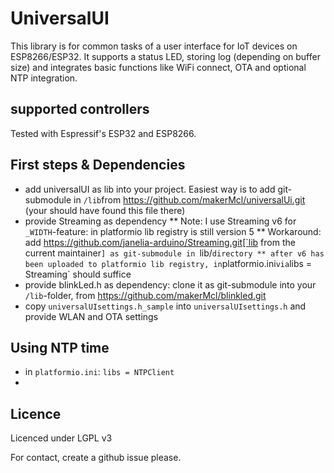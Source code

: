 # UniversalUI

This library is for common tasks of a user interface for IoT devices on ESP8266/ESP32.
It supports a status LED, storing log (depending on buffer size) and integrates basic functions like WiFi connect, OTA and optional NTP integration.


## supported controllers

Tested with Espressif's ESP32 and ESP8266.


## First steps & Dependencies

* add universalUI as lib into your project. Easiest way is to add git-submodule in `/lib`from https://github.com/makerMcl/universalUi.git (your should have found this file there)
* provide Streaming as dependency
	** Note: I use Streaming v6 for `_WIDTH`-feature: in platformio lib registry is still version 5
	** Workaround: add https://github.com/janelia-arduino/Streaming.git[`lib from the current maintainer`] as git-submodule in `lib/` directory
	** after v6 has been uploaded to platformio lib registry, in `platformio.ini` via `libs = Streaming` should suffice
* provide blinkLed.h as dependency: clone it as git-submodule into your `/lib`-folder, from https://github.com/makerMcl/blinkled.git
* copy `universalUIsettings.h_sample` into `universalUIsettings.h` and provide WLAN and OTA settings


## Using NTP time

* in `platformio.ini`: `libs = NTPClient`
* 


## Licence
Licenced under LGPL v3

For contact, create a github issue please.



